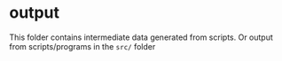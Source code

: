 # output

This folder contains intermediate data generated from scripts.
Or output from scripts/programs in the `src/` folder
